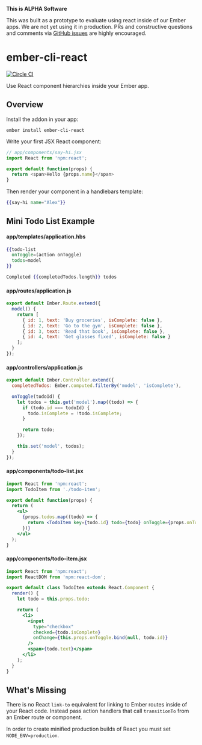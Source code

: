 __This is ALPHA Software__

This was built as a prototype to evaluate using react inside of our Ember apps. We are not yet using it in production. PRs and constructive questions and comments via [GitHub issues](https://github.com/AltSchool/ember-cli-react/issues/new) are highly encouraged.

# ember-cli-react
[![Circle CI](https://circleci.com/gh/AltSchool/ember-cli-react.svg?style=shield&circle-token=2195fac1d00d127511c7c197acca80a078a485a1)](https://circleci.com/gh/AltSchool/ember-cli-react)

Use React component hierarchies inside your Ember app.

## Overview

Install the addon in your app:

```
ember install ember-cli-react
```

Write your first JSX React component:

```javascript
// app/components/say-hi.jsx
import React from 'npm:react';

export default function(props) {
  return <span>Hello {props.name}</span>
}
```

Then render your component in a handlebars template:

```handlebars
{{say-hi name="Alex"}}
```

## Mini Todo List Example


#### app/templates/application.hbs

```handlebars
{{todo-list
  onToggle=(action onToggle)
  todos=model
}}

Completed {{completedTodos.length}} todos
```

#### app/routes/application.js

```javascript
export default Ember.Route.extend({
  model() {
    return [
      { id: 1, text: 'Buy groceries', isComplete: false },
      { id: 2, text: 'Go to the gym', isComplete: false },
      { id: 3, text: 'Read that book', isComplete: false },
      { id: 4, text: 'Get glasses fixed', isComplete: false }
    ];
  }
});
```

#### app/controllers/application.js

```javascript
export default Ember.Controller.extend({
  completedTodos: Ember.computed.filterBy('model', 'isComplete'),

  onToggle(todoId) {
    let todos = this.get('model').map((todo) => {
      if (todo.id === todoId) {
        todo.isComplete = !todo.isComplete;
      }

      return todo;
    });

    this.set('model', todos);
  }
});
```

#### app/components/todo-list.jsx

```jsx
import React from 'npm:react';
import TodoItem from './todo-item';

export default function(props) {
  return (
    <ul>
      {props.todos.map((todo) => {
        return <TodoItem key={todo.id} todo={todo} onToggle={props.onToggle} />
      })}
    </ul>
  );
}
```

#### app/components/todo-item.jsx

```jsx
import React from 'npm:react';
import ReactDOM from 'npm:react-dom';

export default class TodoItem extends React.Component {
  render() {
    let todo = this.props.todo;

    return (
      <li>
        <input
          type="checkbox"
          checked={todo.isComplete}
          onChange={this.props.onToggle.bind(null, todo.id)}
        />
        <span>{todo.text}</span>
      </li>
    );
  }
}
```



## What's Missing

There is no React `link-to` equivalent for linking to Ember routes inside of your React code. Instead pass action handlers that call `transitionTo` from an Ember route or component.

In order to create minified production builds of React you must set `NODE_ENV=production`.

